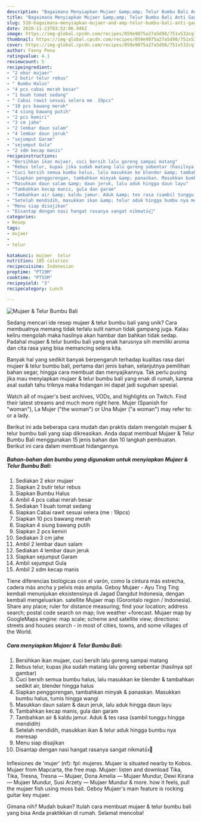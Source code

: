 ```yaml
---
description: "Bagaimana Menyiapkan Mujaer &amp;amp; Telur Bumbu Bali Anti Gagal"
title: "Bagaimana Menyiapkan Mujaer &amp;amp; Telur Bumbu Bali Anti Gagal"
slug: 510-bagaimana-menyiapkan-mujaer-and-amp-telur-bumbu-bali-anti-gagal
date: 2020-11-23T03:52:06.946Z
image: https://img-global.cpcdn.com/recipes/059e9075a27a5d98/751x532cq70/mujaer-telur-bumbu-bali-foto-resep-utama.jpg
thumbnail: https://img-global.cpcdn.com/recipes/059e9075a27a5d98/751x532cq70/mujaer-telur-bumbu-bali-foto-resep-utama.jpg
cover: https://img-global.cpcdn.com/recipes/059e9075a27a5d98/751x532cq70/mujaer-telur-bumbu-bali-foto-resep-utama.jpg
author: Fanny Pena
ratingvalue: 4.1
reviewcount: 5
recipeingredient:
- "2 ekor mujaer"
- "2 butir telur rebus"
- " Bumbu Halus"
- "4 pcs cabai merah besar"
- "1 buah tomat sedang"
- " Cabai rawit sesuai selera me  19pcs"
- "10 pcs bawang merah"
- "4 siung bawang putih"
- "2 pcs kemiri"
- "3 cm jahe"
- "2 lembar daun salam"
- "4 lembar daun jeruk"
- "sejumput Garam"
- "sejumput Gula"
- "2 sdm kecap manis"
recipeinstructions:
- "Bersihkan ikan mujaer, cuci bersih lalu goreng sampai matang"
- "Rebus telur, kupas jika sudah matang lalu goreng sebentar (hasilnya spt gambar)"
- "Cuci bersih semua bumbu halus, lalu masukkan ke blender &amp; tambahkan sedikit air, blender hingga halus"
- "Siapkan penggorengan, tambahkan minyak &amp; panaskan. Masukkan bumbu halus, tumis hingga wangi"
- "Masukkan daun salam &amp; daun jeruk, lalu aduk hingga daun layu"
- "Tambahkan kecap manis, gula dan garam"
- "Tambahkan air &amp; kaldu jamur. Aduk &amp; tes rasa (sambil tunggu hingga mendidih)"
- "Setelah mendidih, masukkan ikan &amp; telur aduk hingga bumbu nya meresap"
- "Menu siap disajikan"
- "Disantap dengan nasi hangat rasanya sangat nikmat👍🥰"
categories:
- Resep
tags:
- mujaer
- 
- telur

katakunci: mujaer  telur 
nutrition: 185 calories
recipecuisine: Indonesian
preptime: "PT19M"
cooktime: "PT55M"
recipeyield: "3"
recipecategory: Lunch

---
```



![Mujaer &amp; Telur Bumbu Bali](https://img-global.cpcdn.com/recipes/059e9075a27a5d98/751x532cq70/mujaer-telur-bumbu-bali-foto-resep-utama.jpg)

Sedang mencari ide resep mujaer &amp; telur bumbu bali yang unik? Cara membuatnya memang tidak terlalu sulit namun tidak gampang juga. Kalau keliru mengolah maka hasilnya akan hambar dan bahkan tidak sedap. Padahal mujaer &amp; telur bumbu bali yang enak harusnya sih memiliki aroma dan cita rasa yang bisa memancing selera kita.

Banyak hal yang sedikit banyak berpengaruh terhadap kualitas rasa dari mujaer &amp; telur bumbu bali, pertama dari jenis bahan, selanjutnya pemilihan bahan segar, hingga cara membuat dan menyajikannya. Tak perlu pusing jika mau menyiapkan mujaer &amp; telur bumbu bali yang enak di rumah, karena asal sudah tahu triknya maka hidangan ini dapat jadi suguhan spesial.

Watch all of mujaer&#39;s best archives, VODs, and highlights on Twitch. Find their latest streams and much more right here. Mujer (Spanish for &#34;woman&#34;), La Mujer (&#34;the woman&#34;) or Una Mujer (&#34;a woman&#34;) may refer to: or a lady.


Berikut ini ada beberapa cara mudah dan praktis dalam mengolah mujaer &amp; telur bumbu bali yang siap dikreasikan. Anda dapat membuat Mujaer &amp; Telur Bumbu Bali menggunakan 15 jenis bahan dan 10 langkah pembuatan. Berikut ini cara dalam membuat hidangannya.

<!--inarticleads1-->

##### Bahan-bahan dan bumbu yang digunakan untuk menyiapkan Mujaer &amp; Telur Bumbu Bali:

1. Sediakan 2 ekor mujaer
1. Siapkan 2 butir telur rebus
1. Siapkan  Bumbu Halus
1. Ambil 4 pcs cabai merah besar
1. Sediakan 1 buah tomat sedang
1. Siapkan  Cabai rawit sesuai selera (me : 19pcs)
1. Siapkan 10 pcs bawang merah
1. Siapkan 4 siung bawang putih
1. Siapkan 2 pcs kemiri
1. Sediakan 3 cm jahe
1. Ambil 2 lembar daun salam
1. Sediakan 4 lembar daun jeruk
1. Siapkan sejumput Garam
1. Ambil sejumput Gula
1. Ambil 2 sdm kecap manis


Tiene diferencias biológicas con el varón, como la cintura más estrecha, cadera más ancha y pelvis más amplia. Geboy Mujaer - Ayu Ting Ting kembali menunjukan eksistensinya di Jagad Dangdut Indonesia, dengan kembali mengeluarkan. satellite Mujaer map (Gorontalo region / Indonesia). Share any place; ruler for distance measuring; find your location; address search; postal code search on map; live weather +forecast. Mujaer map by GoogleMaps engine: map scale; scheme and satellite view; directions: streets and houses search - in most of cities, towns, and some villages of the World. 

<!--inarticleads2-->

##### Cara menyiapkan Mujaer &amp; Telur Bumbu Bali:

1. Bersihkan ikan mujaer, cuci bersih lalu goreng sampai matang
1. Rebus telur, kupas jika sudah matang lalu goreng sebentar (hasilnya spt gambar)
1. Cuci bersih semua bumbu halus, lalu masukkan ke blender &amp; tambahkan sedikit air, blender hingga halus
1. Siapkan penggorengan, tambahkan minyak &amp; panaskan. Masukkan bumbu halus, tumis hingga wangi
1. Masukkan daun salam &amp; daun jeruk, lalu aduk hingga daun layu
1. Tambahkan kecap manis, gula dan garam
1. Tambahkan air &amp; kaldu jamur. Aduk &amp; tes rasa (sambil tunggu hingga mendidih)
1. Setelah mendidih, masukkan ikan &amp; telur aduk hingga bumbu nya meresap
1. Menu siap disajikan
1. Disantap dengan nasi hangat rasanya sangat nikmat👍🥰


Inflexiones de &#39;mujer&#39; (nf): fpl: mujeres. Mujaer is situated nearby to Kobos. Mujaer from Mapcarta, the free map. Mujaer: listen and download Tika, Tika, Tresna, Tresna — Mujaer, Dona Amelia — Mujaer Mundur, Dewi Kirana — Mujaer Mundur, Susi Arzety — Mujaer Mundur &amp; more. how it feels, pull the mujaer fish using moss bait. Geboy Mujaer&#39;s main feature is rocking guitar key mujaer. 

Gimana nih? Mudah bukan? Itulah cara membuat mujaer &amp; telur bumbu bali yang bisa Anda praktikkan di rumah. Selamat mencoba!
